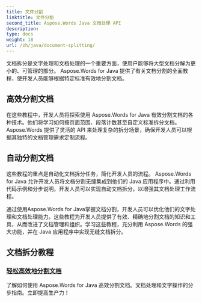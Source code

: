 ```yaml
---
title: 文件分割
linktitle: 文件分割
second_title: Aspose.Words Java 文档处理 API
description: 
type: docs
weight: 18
url: /zh/java/document-splitting/
---
```


文档拆分是文字处理和文档处理的一个重要方面，使用户能够将大型文档分解为更小的、可管理的部分。 Aspose.Words for Java 提供了有关文档分割的全面教程，使开发人员能够根据特定标准有效地分割文档。

## 高效分割文档

在这些教程中，开发人员将探索使用 Aspose.Words for Java 有效分割文档的各种技术。他们将学习如何按页面范围、段落计数甚至自定义标准拆分文档。 Aspose.Words 提供了灵活的 API 来处理复杂的拆分场景，确保开发人员可以根据其独特的文档管理需求定制流程。

## 自动分割文档

这些教程的重点是自动化文档拆分任务，简化开发人员的流程。 Aspose.Words for Java 允许开发人员将文档分割无缝集成到他们的 Java 应用程序中。通过利用代码示例和分步说明，开发人员可以实现自动文档拆分，以增强其文档处理工作流程。

通过使用Aspose.Words for Java掌握文档分割，开发人员可以优化他们的文字处理和文档处理能力。这些教程为开发人员提供了有效、精确地分割文档的知识和工具，从而改进了文档管理和组织。学习这些教程，充分利用 Aspose.Words 的强大功能，并在 Java 应用程序中实现无缝文档拆分。

## 文档拆分教程

### [轻松高效地分割文档](./split-documents-easily-efficiently/)

了解如何使用 Aspose.Words for Java 高效分割文档。文档处理和文字操作的分步指南。立即提高生产力！
